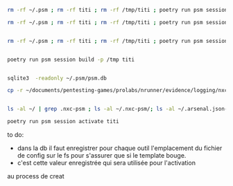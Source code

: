 ```bash
rm -rf ~/.psm ; rm -rf titi ; rm -rf /tmp/titi ; poetry run psm session build titi  ; poetry run psm session build -p /tmp titi

rm -rf ~/.psm ; rm -rf titi ; rm -rf /tmp/titi ; poetry run psm session build titi  ;  poetry run psm session destroy titi


rm -rf ~/.psm ; rm -rf titi ; rm -rf /tmp/titi ; poetry run psm session build titi  ; poetry run psm session activate titi


poetry run psm session build -p /tmp titi


sqlite3  -readonly ~/.psm/psm.db

cp -r ~/documents/pentesting-games/prolabs/nrunner/evidence/logging/nxc ~/.nxc-psm ; cp ~/.arsenal.json ~/.arsenal.json-psm ; cp -r ~/documents/pentesting-games/prolabs/nrunner/evidence/logging/sqlmap/ ~/.local/share/sqlmap-psm


ls -al ~/ | grep .nxc-psm ; ls -al ~/.nxc-psm/; ls -al ~/.arsenal.json-psm*

poetry run psm session activate titi
```


to do:
* dans la db il faut enregistrer pour chaque outil l'emplacement du fichier de config sur le fs pour s'assurer que si le template bouge.
* c'est cette valeur enregistrée qui sera utilisée pour l'activation

au process de creat